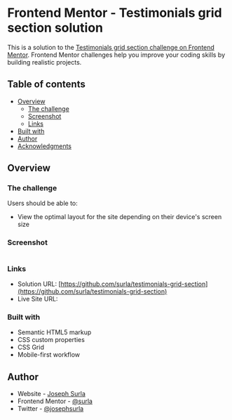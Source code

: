 # Frontend Mentor - Testimonials grid section solution

This is a solution to the [Testimonials grid section challenge on Frontend Mentor](https://www.frontendmentor.io/challenges/testimonials-grid-section-Nnw6J7Un7). Frontend Mentor challenges help you improve your coding skills by building realistic projects.

## Table of contents

- [Overview](#overview)
  - [The challenge](#the-challenge)
  - [Screenshot](#screenshot)
  - [Links](#links)
- [Built with](#built-with)
- [Author](#author)
- [Acknowledgments](#acknowledgments)

## Overview

### The challenge

Users should be able to:

- View the optimal layout for the site depending on their device's screen size

### Screenshot

![]()

### Links

- Solution URL: [https://github.com/surla/testimonials-grid-section](https://github.com/surla/testimonials-grid-section)
- Live Site URL: []()

### Built with

- Semantic HTML5 markup
- CSS custom properties
- CSS Grid
- Mobile-first workflow

## Author

- Website - [Joseph Surla](https://www.josephsurla.com)
- Frontend Mentor - [@surla](https://www.frontendmentor.io/profile/surla)
- Twitter - [@josephsurla](https://www.twitter.com/surla)
